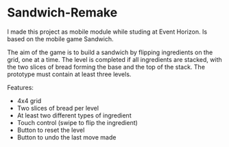 # Sandwich-Remake
I made this project as mobile module while studing at Event Horizon. Is based on the mobile game Sandwich.

The aim of the game is to build a sandwich by flipping ingredients on the grid, one at a time. The level is completed if all ingredients are stacked, with the two slices of bread forming the base and the top of the stack.
The prototype must contain at least three levels.

Features:
- 4x4 grid
- Two slices of bread per level
- At least two different types of ingredient
- Touch control (swipe to flip the ingredient)
- Button to reset the level
- Button to undo the last move made
